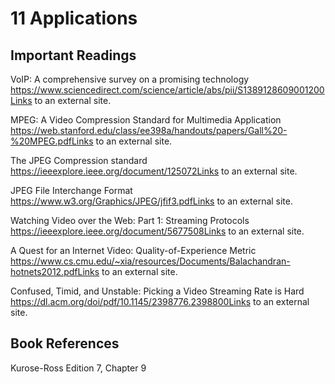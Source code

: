 # 11 Applications

## Important Readings

VoIP: A comprehensive survey on a promising technology
https://www.sciencedirect.com/science/article/abs/pii/S1389128609001200Links to an external site.

MPEG: A Video Compression Standard for Multimedia Application
https://web.stanford.edu/class/ee398a/handouts/papers/Gall%20-%20MPEG.pdfLinks to an external site.

The JPEG Compression standard
https://ieeexplore.ieee.org/document/125072Links to an external site.

JPEG File Interchange Format
https://www.w3.org/Graphics/JPEG/jfif3.pdfLinks to an external site.

Watching Video over the Web: Part 1: Streaming Protocols
https://ieeexplore.ieee.org/document/5677508Links to an external site.

A Quest for an Internet Video: Quality-of-Experience Metric
https://www.cs.cmu.edu/~xia/resources/Documents/Balachandran-hotnets2012.pdfLinks to an external site.

Confused, Timid, and Unstable: Picking a Video Streaming Rate is Hard
https://dl.acm.org/doi/pdf/10.1145/2398776.2398800Links to an external site.

## Book References

Kurose-Ross Edition 7, Chapter 9
